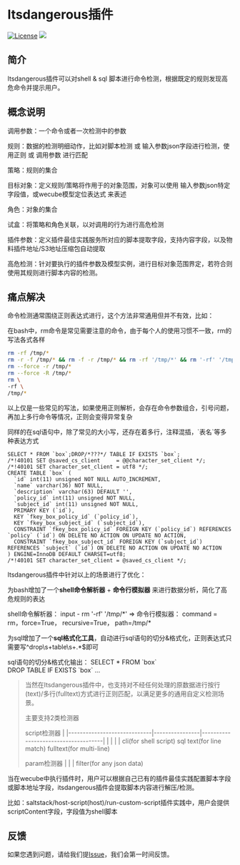 # Itsdangerous插件
[![License](https://img.shields.io/badge/License-Apache%202.0-blue.svg)](https://opensource.org/licenses/Apache-2.0)
![](https://img.shields.io/badge/language-python-orang.svg)



## 简介

Itsdangerous插件可以对shell & sql 脚本进行命令检测，根据既定的规则发现高危命令并提示用户。



## 概念说明

调用参数：一个命令或者一次检测中的参数

规则：数据的检测明细动作，比如对脚本检测 或 输入参数json字段进行检测，使用正则 或 调用参数 进行匹配

策略：规则的集合

目标对象：定义规则/策略将作用于的对象范围，对象可以使用 输入参数json特定字段值，或wecube模型定位表达式 来表述

角色：对象的集合

试盒：将策略和角色关联，以对调用的行为进行高危检测

插件参数：定义插件最佳实践服务所对应的脚本提取字段，支持内容字段，以及物料插件地址/S3地址压缩包自动提取

高危检测：针对要执行的插件参数及模型实例，进行目标对象范围界定，若符合则使用其规则进行脚本内容的检测。



## 痛点解决

命令检测通常围绕正则表达式进行，这个方法非常通用但并不有效，比如：

在bash中，rm命令是常见需要注意的命令，由于每个人的使用习惯不一致，rm的写法各式各样

```bash
rm -rf /tmp/*
rm -r -f /tmp/* && rm -f -r /tmp/* && rm -rf '/tmp/*' && rm '-rf' '/tmp/*' 
rm --force -r /tmp/*
rm --force -R /tmp/*
rm \
-rf \
/tmp/*
```

以上仅是一些常见的写法，如果使用正则解析，会存在命令参数组合，引号问题，再加上多行命令等情况，正则会变得异常复杂

同样的在sql语句中，除了常见的大小写，还存在着多行，注释混插，\`表名\`等多种表达方式

```mysql
SELECT * FROM `box`;DROP/*???*/ TABLE IF EXISTS `box`;
/*!40101 SET @saved_cs_client     = @@character_set_client */;
/*!40101 SET character_set_client = utf8 */;
CREATE TABLE `box` (          
  `id` int(11) unsigned NOT NULL AUTO_INCREMENT,
  `name` varchar(36) NOT NULL,
  `description` varchar(63) DEFAULT '',
  `policy_id` int(11) unsigned NOT NULL,
  `subject_id` int(11) unsigned NOT NULL,
  PRIMARY KEY (`id`),
  KEY `fkey_box_policy_id` (`policy_id`),
  KEY `fkey_box_subject_id` (`subject_id`),
  CONSTRAINT `fkey_box_policy_id` FOREIGN KEY (`policy_id`) REFERENCES `policy` (`id`) ON DELETE NO ACTION ON UPDATE NO ACTION,
  CONSTRAINT `fkey_box_subject_id` FOREIGN KEY (`subject_id`) REFERENCES `subject` (`id`) ON DELETE NO ACTION ON UPDATE NO ACTION
) ENGINE=InnoDB DEFAULT CHARSET=utf8;
/*!40101 SET character_set_client = @saved_cs_client */;

```



Itsdangerous插件中针对以上的场景进行了优化：

为bash增加了一个**shell命令解析器** + **命令行模拟器** 来进行数据分析，简化了高危规则的表达

shell命令解析器： input - rm '-rf' '/tmp/*'      =>      命令行模拟器： command = rm，force=True， recursive=True， path=/tmp/\*

为sql增加了一个**sql格式化工具**，自动进行sql语句的切分&格式化，正则表达式只需要写^drop\s+table\s+.*$即可

sql语句的切分&格式化输出： 
    SELECT * FROM \`box\`   
    DROP TABLE IF EXISTS \`box\`
    ...

> 当然在Itsdangerous插件中，也支持对不经任何处理的原数据进行按行(text)/多行(fulltext)方式进行正则匹配，以满足更多的通用自定义检测场景。
>
> 主要支持2类检测器
>
> script检测器
> |
> |-----------------------------|----------------|-------------------------------------|
> |                                    |                    |                                              |
> cli(for shell script)       sql                 text(for line match)              fulltext(for multi-line)
>
> 
>
> param检测器
> |
> |
> | 
> filter(for any json data)

当在wecube中执行插件时，用户可以根据自己已有的插件最佳实践配置脚本字段或脚本地址字段，itsdangerous插件会提取脚本内容进行解压/检测。

比如：saltstack/host-script(host)/run-custom-script插件实践中，用户会提供scriptContent字段，字段值为shell脚本



## 反馈

如果您遇到问题，请给我们提[Issue](https://github.com/WeBankPartners/wecube-plugins-itsdangerous/issues/new/choose)，我们会第一时间反馈。